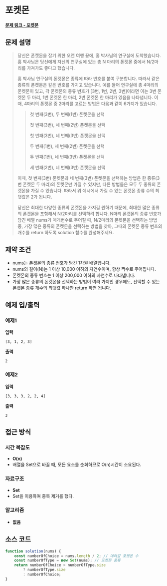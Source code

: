 # 포켓몬

**[문제 링크 - 포켓몬](https://school.programmers.co.kr/learn/courses/30/lessons/1845)**

## 문제 설명

> 당신은 폰켓몬을 잡기 위한 오랜 여행 끝에, 홍 박사님의 연구실에 도착했습니다. 홍 박사님은 당신에게 자신의 연구실에 있는 총 N 마리의 폰켓몬 중에서 N/2마리를 가져가도 좋다고 했습니다.
>
> 홍 박사님 연구실의 폰켓몬은 종류에 따라 번호를 붙여 구분합니다. 따라서 같은 종류의 폰켓몬은 같은 번호를 가지고 있습니다. 예를 들어 연구실에 총 4마리의 폰켓몬이 있고, 각 폰켓몬의 종류 번호가 [3번, 1번, 2번, 3번]이라면 이는 3번 폰켓몬 두 마리, 1번 폰켓몬 한 마리, 2번 폰켓몬 한 마리가 있음을 나타냅니다. 이때, 4마리의 폰켓몬 중 2마리를 고르는 방법은 다음과 같이 6가지가 있습니다.
>
> > 첫 번째(3번), 두 번째(1번) 폰켓몬을 선택
> >
> > 첫 번째(3번), 세 번째(2번) 폰켓몬을 선택
> >
> > 첫 번째(3번), 네 번째(3번) 폰켓몬을 선택
> >
> > 두 번째(1번), 세 번째(2번) 폰켓몬을 선택
> >
> > 두 번째(1번), 네 번째(3번) 폰켓몬을 선택
> >
> > 세 번째(2번), 네 번째(3번) 폰켓몬을 선택
>
> 이때, 첫 번째(3번) 폰켓몬과 네 번째(3번) 폰켓몬을 선택하는 방법은 한 종류(3번 폰켓몬 두 마리)의 폰켓몬만 가질 수 있지만, 다른 방법들은 모두 두 종류의 폰켓몬을 가질 수 있습니다. 따라서 위 예시에서 가질 수 있는 폰켓몬 종류 수의 최댓값은 2가 됩니다.
>
> 당신은 최대한 다양한 종류의 폰켓몬을 가지길 원하기 때문에, 최대한 많은 종류의 폰켓몬을 포함해서 N/2마리를 선택하려 합니다. N마리 폰켓몬의 종류 번호가 담긴 배열 nums가 매개변수로 주어질 때, N/2마리의 폰켓몬을 선택하는 방법 중, 가장 많은 종류의 폰켓몬을 선택하는 방법을 찾아, 그때의 폰켓몬 종류 번호의 개수를 return 하도록 solution 함수를 완성해주세요.

## 제약 조건

-   nums는 폰켓몬의 종류 번호가 담긴 1차원 배열입니다.
-   nums의 길이(N)는 1 이상 10,000 이하의 자연수이며, 항상 짝수로 주어집니다.
-   폰켓몬의 종류 번호는 1 이상 200,000 이하의 자연수로 나타냅니다.
-   가장 많은 종류의 폰켓몬을 선택하는 방법이 여러 가지인 경우에도, 선택할 수 있는 폰켓몬 종류 개수의 최댓값 하나만 return 하면 됩니다.

## 예제 입/출력

### 예제1

**입력**

```
[3, 1, 2, 3]
```

**출력**

```
2
```

### 예제2

**입력**

```
[3, 3, 3, 2, 2, 4]
```

**출력**

```
3
```

## 접근 방식

### 시간 복잡도

-   **O(n)**
-   배열을 Set으로 바꿀 때, 모든 요소를 순회하므로 O(n)시간이 소요된다.

### 자료구조

-   **Set**
-   Set을 이용하여 중복 제거를 했다.

### 알고리즘

-   **없음**

## 소스 코드

```javascript
function solution(nums) {
    const numberOfChoice = nums.length / 2; // 데려갈 포켓몬 수
    const numberOfType = new Set(nums); // 포켓몬 종류
    return numberOfChoice > numberOfType.size
        ? numberOfType.size
        : numberOfChoice;
}
```
